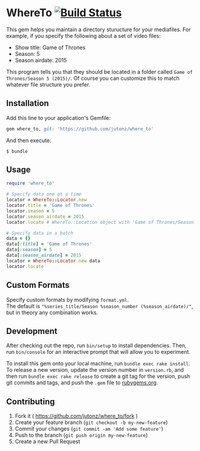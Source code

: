 # WhereTo [![Build Status](https://travis-ci.org/jutonz/where_to.svg)](https://travis-ci.org/jutonz/where_to)

This gem helps you maintain a directory sturucture for your mediafiles. For example, if you specify the following about a set of video files:  
* Show title: Game of Thrones
* Season: 5
* Season airdate: 2015  

This program tells you that they should be located in a folder called `Game of Thrones/Season 5 (2015)/`. Of course you can customize this to match whatever file structure you prefer.

## Installation

Add this line to your application's Gemfile:

```ruby
gem where_to, git: 'https://github.com/jutonz/where_to'
```

And then execute:

    $ bundle

## Usage

```ruby
require 'where_to'

# Specify data one at a time
locator = WhereTo::Locator.new 
locator.title = 'Game of Thrones'
locator.season = 5
locator.season_airdate = 2015
locator.locate # WhereTo::Location object with 'Game of Thrones/Season 5 (2015)/'

# Specify data in a batch
data = {}
data[:title] = 'Game of Thrones'
data[:season] = 5
data[:season_airdate] = 2015
locator = WhereTo::Locator.new data
locator.locate
```

## Custom Formats
Specify custom formats by modifying `format.yml`.  
The default is `"%series_title/Season %season_number (%season_airdate)/"`, but in theory any combination works.

## Development

After checking out the repo, run `bin/setup` to install dependencies. Then, run `bin/console` for an interactive prompt that will allow you to experiment.

To install this gem onto your local machine, run `bundle exec rake install`. To release a new version, update the version number in `version.rb`, and then run `bundle exec rake release` to create a git tag for the version, push git commits and tags, and push the `.gem` file to [rubygems.org](https://rubygems.org).

## Contributing

1. Fork it ( https://github.com/jutonz/where_to/fork )
2. Create your feature branch (`git checkout -b my-new-feature`)
3. Commit your changes (`git commit -am 'Add some feature'`)
4. Push to the branch (`git push origin my-new-feature`)
5. Create a new Pull Request
